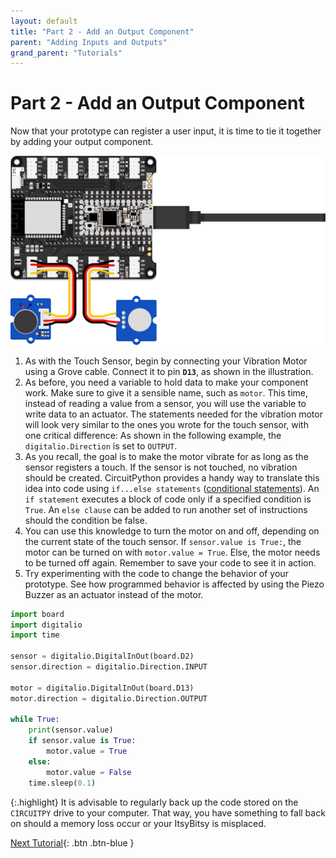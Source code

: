 ```yaml
---
layout: default
title: "Part 2 - Add an Output Component"
parent: "Adding Inputs and Outputs"
grand_parent: "Tutorials"
---
```


# Part 2 - Add an Output Component

Now that your prototype can register a user input, it is time to tie it together by adding your output component.

![Illustration of the proper setup of touch sensor and vibration motor with the ItsyBitsy](assets/io_touch_buzz.png)


1. As with the Touch Sensor, begin by connecting your Vibration Motor using a Grove cable. Connect it to pin **`D13`**, as shown in the illustration.
2. As before, you need a variable to hold data to make your component work. Make sure to give it a sensible name, such as `motor`. This time, instead of reading a value from a sensor, you will use the variable to write data to an actuator. The statements needed for the vibration motor will look very similar to the ones you wrote for the touch sensor, with one critical difference: As shown in the following example, the `digitalio.Direction` is set to `OUTPUT`.
3. As you recall, the goal is to make the motor vibrate for as long as the sensor registers a touch. If the sensor is not touched, no vibration should be created. CircuitPython provides a handy way to translate this idea into code using `if...else statements` ([conditional statements](../../glossary/glossary)). An `if statement` executes a block of code only if a specified condition is `True`. An `else clause` can be added to run another set of instructions should the condition be false.
4. You can use this knowledge to turn the motor on and off, depending on the current state of the touch sensor. If `sensor.value is True:`, the motor can be turned on with `motor.value = True`. Else, the motor needs to be turned off again. Remember to save your code to see it in action.
5. Try experimenting with the code to change the behavior of your prototype. See how programmed behavior is affected by using the Piezo Buzzer as an actuator instead of the motor.

```python
import board
import digitalio
import time

sensor = digitalio.DigitalInOut(board.D2)
sensor.direction = digitalio.Direction.INPUT

motor = digitalio.DigitalInOut(board.D13)
motor.direction = digitalio.Direction.OUTPUT

while True:
    print(sensor.value)
    if sensor.value is True:
        motor.value = True
    else:
        motor.value = False
    time.sleep(0.1)
```

{:.highlight}
It is advisable to regularly back up the code stored on the `CIRCUITPY` drive to your computer. That way, you have something to fall back on should a memory loss occur or your ItsyBitsy is misplaced.

[Next Tutorial](../connecting-to-the-internet/){: .btn .btn-blue }